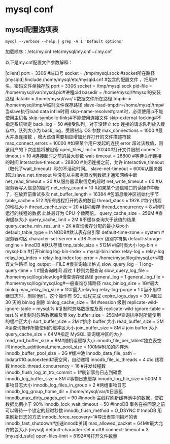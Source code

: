 # mysql conf



## mysql配置选项表

```
mysql --verbose --help | grep -A 1 'Default options'
```



加载顺序：/etc/my.cnf   /etc/mysql/my.cnf  ~/.my.cnf

以下是my.cnf配置文件参数解释：

[client]
port = 3306 #端口号
socket = /tmp/mysql.sock #socket所在路径
[mysqld]
!include /home/mysql/etc/mysqld.cnf #包含的配置文件 ，把用户名，密码文件单独存放
port = 3306
socket = /tmp/mysql.sock
pid-file = /home/mysql/var/mysql.pid#进程pid
basedir = /home/mysql/#mysql的安装路径
datadir = /home/mysql/var/ #数据文件所在路径
tmpdir = /home/mysql/tmp/#临时文件保存路径
slave-load-tmpdir=/home/mysql/tmp#当slave执行load data infile时用
skip-name-resolve#grant时，必须使用ip不能使用主机名
skip-symbolic-links#不能使用连接文件
skip-external-locking#不指定系统锁定
back_log = 50 #接受队列，对于没建立 tcp 连接的请求队列放入缓存中，队列大小为 back_log，受限制与 OS 参数
max_connections = 1000 #最大并发连接数 ，增大该值需要相应增加允许打开的文件描述符数
max_connect_errors = 10000 #如果某个用户发起的连接 error 超过该数值，则该用户的下次连接将被阻塞
open_files_limit = 10240#打开文件限制
connect-timeout = 10 #连接超时之前的最大秒数
wait-timeout = 28800 #等待关闭连接的时间
interactive-timeout = 28800 #关闭连接之前，允许 interactive_timeout（取代了wait_timeout）秒的不活动时间。
slave-net-timeout = 600#从服务器超过slave_net_timeout 秒没有从主服务器收到数据才通知网络中断
net_read_timeout = 30 #从服务器读取信息的超时
net_write_timeout = 60 #从服务器写入信息的超时
net_retry_count = 10 #如果某个通信端口的读操作中断了，在放弃前重试多次
net_buffer_length = 16384 #包消息缓冲区初始化字节
table_cache = 512 #所有线程打开的表的数目
thread_stack = 192K #每个线程的堆栈大小
thread_cache_size = 20 #线程缓存
thread_concurrency = 8 #同时运行的线程的数据 此处最好为 CPU 个数两倍。
query_cache_size = 256M #查询缓存大小
query_cache_limit = 2M #不缓存查询大于该值的结果
query_cache_min_res_unit = 2K #查询缓存分配的最小块大小
default_table_type = INNODB#默认表存储引擎
default-time-zone = system #服务器时区
character-set-server = utf8 #server 级别字符集
default-storage-engine = InnoDB #默认存储
tmp_table_size = 512M #临时表大小
log-bin = mysql-bin #打开binlog
log-bin-index = mysql-bin.index
relay-log = relay-log
relay_log_index = relay-log.index
log-error = /home/mysql/log/mysql.err#错误文件路径
log_output = FILE #慢查询输出格式
slow_query_log = 1
long-query-time = 1 #慢查询时间 超过 1 秒则为慢查询
slow_query_log_file = /home/mysql/log/slow.log#慢查询存储路径
general_log = 1
general_log_file = /home/mysql/log/mysql.log#一般查询存储路径
max_binlog_size = 1G#最大binlog
max_relay_log_size = 1G#最大relaylog
relay-log-purge = 1 #当不用中继日志时，删除他们。这个操作有 SQL 线程完成
expire_logs_days = 30 #超过 30 天的 binlog 删除
binlog_cache_size = 1M #session 级别
replicate-wild-ignore-table = mysql.% #复制时忽略数据库及表
replicate-wild-ignore-table = test.% #复制时忽略数据库及表
key_buffer_size = 256M#查询排序时所能使用的缓冲区大小
sort_buffer_size = 2M #排序 buffer 大小
read_buffer_size = 2M #读查询操作所能使用的缓冲区大小
join_buffer_size = 8M # join buffer 大小
query_cache_size = 64M#指定 MySQL 查询缓冲区的大小
read_rnd_buffer_size = 8M#随机读缓存大小
innodb_file_per_table#独立表空间
innodb_additional_mem_pool_size = 100M#附加的内存池
innodb_buffer_pool_size = 2G #缓冲池
innodb_data_file_path = ibdata1:1G:autoextend#表空间，自动递增
innodb_file_io_threads = 4 #io 线程数
innodb_thread_concurrency = 16 #并发线程数
innodb_flush_log_at_trx_commit = 1#刷新事务日志到磁盘
innodb_log_buffer_size = 8M #事物日志缓存
innodb_log_file_size = 500M #事物日志大小
innodb_log_files_in_group = 2 #两组事物日志
innodb_log_group_home_dir = /home/mysql/var/#日志组
innodb_max_dirty_pages_pct = 90 #innodb 主线程刷新缓存池中的数据，使脏数据比例小于 90%
innodb_lock_wait_timeout = 50 #InnoDB 事务在被回滚之前可以等待一个锁定的超时秒数
innodb_flush_method = O_DSYNC  # InnoDB 用来刷新日志的方法
innodb_force_recovery=1#导出表空间损坏的表
innodb_fast_shutdown#加速innodb关闭
max_allowed_packet = 64M#最大允许的包大小
[mysql]
default-character-set = utf8
connect-timeout = 3
[mysqld_safe]
open-files-limit  = 8192#可打开文件数量